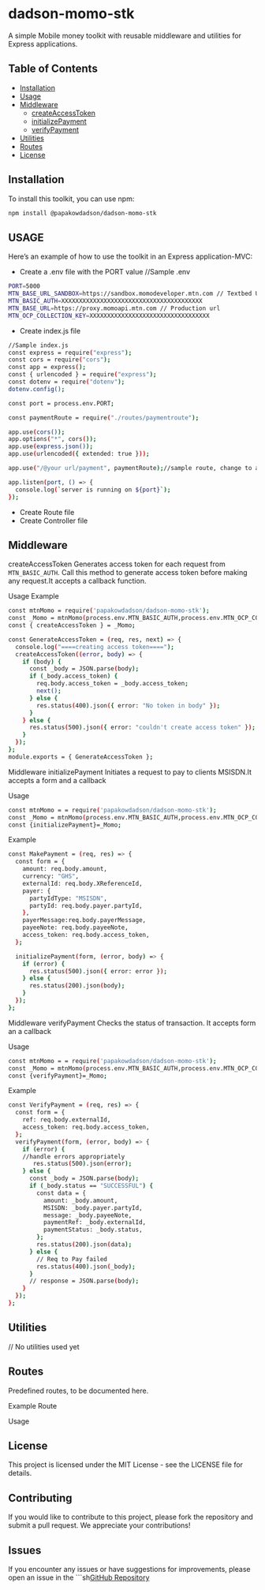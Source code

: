 # dadson-momo-stk

A simple Mobile money toolkit with reusable middleware and utilities for Express applications.

## Table of Contents

- [Installation](#installation)
- [Usage](#usage)
- [Middleware](#middleware)
  - [createAccessToken](#createAccessToken)
  - [initializePayment](#initializePayment)
  - [verifyPayment](#verifyPayment)
- [Utilities](#utilities)
- [Routes](#routes)
- [License](#license)

## Installation

To install this toolkit, you can use npm:

```sh
npm install @papakowdadson/dadson-momo-stk
```

## USAGE
Here’s an example of how to use the toolkit in an Express application-MVC:

- Create a .env file with the PORT value
//Sample .env
```sh
PORT=5000
MTN_BASE_URL_SANDBOX=https://sandbox.momodeveloper.mtn.com // Textbed URL
MTN_BASIC_AUTH=XXXXXXXXXXXXXXXXXXXXXXXXXXXXXXXXXXXXXXXX
MTN_BASE_URL=https://proxy.momoapi.mtn.com // Production url
MTN_OCP_COLLECTION_KEY=XXXXXXXXXXXXXXXXXXXXXXXXXXXXXXXXXX
```

- Create index.js file
```sh
//Sample index.js
const express = require("express");
const cors = require("cors");
const app = express();
const { urlencoded } = require("express");
const dotenv = require("dotenv");
dotenv.config();

const port = process.env.PORT;

const paymentRoute = require("./routes/paymentroute");

app.use(cors());
app.options("*", cors());
app.use(express.json());
app.use(urlencoded({ extended: true }));

app.use("/@your url/payment", paymentRoute);//sample route, change to any route of your choice

app.listen(port, () => {
  console.log(`server is running on ${port}`);
});
```

- Create Route file
- Create Controller file



## Middleware
createAccessToken
Generates access token for each request from `MTN_BASIC_AUTH`. Call this method to generate access token before making any request.It accepts a callback function.

Usage
Example
```sh
const mtnMomo = require('papakowdadson/dadson-momo-stk');
const _Momo = mtnMomo(process.env.MTN_BASIC_AUTH,process.env.MTN_OCP_COLLECTION_KEY);
const { createAccessToken } = _Momo;

const GenerateAccessToken = (req, res, next) => {
  console.log("====creating access token====");
  createAccessToken((error, body) => {
    if (body) {
      const _body = JSON.parse(body);
      if (_body.access_token) {
        req.body.access_token = _body.access_token;
        next();
      } else {
        res.status(400).json({ error: "No token in body" });
      }
    } else {
      res.status(500).json({ error: "couldn't create access token" });
    }
  });
};
module.exports = { GenerateAccessToken };
```


Middleware
initializePayment
Initiates a request to pay to clients MSISDN.It accepts a form and a callback

Usage
```sh
const mtnMomo = = require('papakowdadson/dadson-momo-stk');
const _Momo = mtnMomo(process.env.MTN_BASIC_AUTH,process.env.MTN_OCP_COLLECTION_KEY);
const {initializePayment}=_Momo;
```

Example
```sh
const MakePayment = (req, res) => {
  const form = {
    amount: req.body.amount,
    currency: "GHS",
    externalId: req.body.XReferenceId,
    payer: {
      partyIdType: "MSISDN",
      partyId: req.body.payer.partyId,
    },
    payerMessage:req.body.payerMessage,
    payeeNote: req.body.payeeNote,
    access_token: req.body.access_token,
  }; 

  initializePayment(form, (error, body) => {
    if (error) {
      res.status(500).json({ error: error });
    } else {
      res.status(200).json(body);
    }
  });
};
```


Middleware
verifyPayment
Checks the status of transaction. It accepts form an a callback

Usage
```sh
const mtnMomo = = require('papakowdadson/dadson-momo-stk');
const _Momo = mtnMomo(process.env.MTN_BASIC_AUTH,process.env.MTN_OCP_COLLECTION_KEY);
const {verifyPayment}=_Momo;
```

Example
```sh
const VerifyPayment = (req, res) => {
  const form = {
    ref: req.body.externalId,
    access_token: req.body.access_token,
  };
  verifyPayment(form, (error, body) => {
    if (error) {
    //handle errors appropriately
       res.status(500).json(error);
    } else {
      const _body = JSON.parse(body);
      if (_body.status == "SUCCESSFUL") {
        const data = {
          amount: _body.amount,
          MSISDN: _body.payer.partyId,
          message: _body.payeeNote,
          paymentRef: _body.externalId,
          paymentStatus: _body.status,
        };
        res.status(200).json(data);
      } else {
        // Req to Pay failed
        res.status(400).json(_body);
      }
      // response = JSON.parse(body);
    }
  });
};
```





## Utilities
// No utilities used yet

## Routes
Predefined routes, to be documented here.

Example Route

Usage



## License
This project is licensed under the MIT License - see the LICENSE file for details.

## Contributing
If you would like to contribute to this project, please fork the repository and submit a pull request. We appreciate your contributions!

## Issues
If you encounter any issues or have suggestions for improvements, please open an issue in the  ```sh<a href='https://github.com/papakowdadson/dadson-momo-stk/issues'>GitHub Repository</a>
``` 






